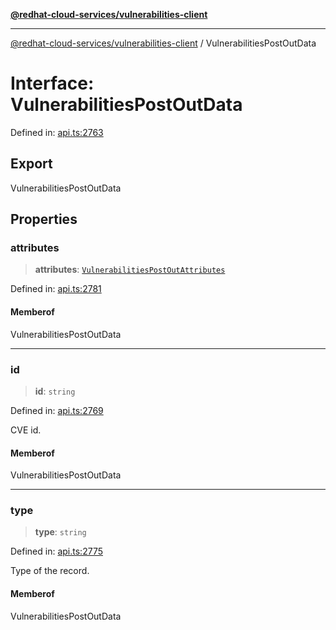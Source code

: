 [**@redhat-cloud-services/vulnerabilities-client**](../README.md)

***

[@redhat-cloud-services/vulnerabilities-client](../globals.md) / VulnerabilitiesPostOutData

# Interface: VulnerabilitiesPostOutData

Defined in: [api.ts:2763](https://github.com/charlesmulder/javascript-clients/blob/main/packages/vulnerabilities/git-api/api.ts#L2763)

## Export

VulnerabilitiesPostOutData

## Properties

### attributes

> **attributes**: [`VulnerabilitiesPostOutAttributes`](VulnerabilitiesPostOutAttributes.md)

Defined in: [api.ts:2781](https://github.com/charlesmulder/javascript-clients/blob/main/packages/vulnerabilities/git-api/api.ts#L2781)

#### Memberof

VulnerabilitiesPostOutData

***

### id

> **id**: `string`

Defined in: [api.ts:2769](https://github.com/charlesmulder/javascript-clients/blob/main/packages/vulnerabilities/git-api/api.ts#L2769)

CVE id.

#### Memberof

VulnerabilitiesPostOutData

***

### type

> **type**: `string`

Defined in: [api.ts:2775](https://github.com/charlesmulder/javascript-clients/blob/main/packages/vulnerabilities/git-api/api.ts#L2775)

Type of the record.

#### Memberof

VulnerabilitiesPostOutData
